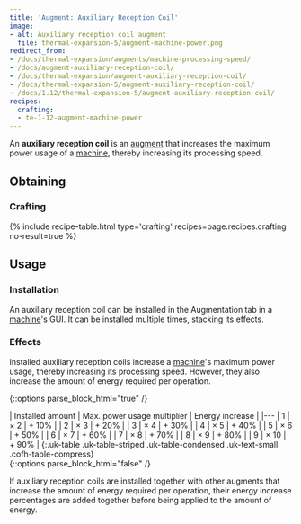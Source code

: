 ```yaml
---
title: 'Augment: Auxiliary Reception Coil'
image:
- alt: Auxiliary reception coil augment
  file: thermal-expansion-5/augment-machine-power.png
redirect_from:
- /docs/thermal-expansion/augments/machine-processing-speed/
- /docs/augment-auxiliary-reception-coil/
- /docs/thermal-expansion/augment-auxiliary-reception-coil/
- /docs/thermal-expansion-5/augment-auxiliary-reception-coil/
- /docs/1.12/thermal-expansion-5/augment-auxiliary-reception-coil/
recipes:
  crafting:
  - te-1-12-augment-machine-power
---
```


An **auxiliary reception coil** is an [augment](/docs/1.12/thermal-expansion/augments/) that increases
the maximum power usage of a [machine](/docs/1.12/thermal-expansion/machines/), thereby increasing its
processing speed.


Obtaining
---------

### Crafting
{% include recipe-table.html type='crafting' recipes=page.recipes.crafting no-result=true %}


Usage
-----

### Installation
An auxiliary reception coil can be installed in the Augmentation tab in a
[machine](/docs/1.12/thermal-expansion/machines/)'s GUI. It can be installed multiple times, stacking
its effects.

### Effects
Installed auxiliary reception coils increase a [machine](/docs/1.12/thermal-expansion/machines/)'s
maximum power usage, thereby increasing its processing speed. However, they also
increase the amount of energy required per operation.

{::options parse_block_html="true" /}
<div class="uk-overflow-container">
| Installed amount | Max. power usage multiplier | Energy increase |
|---
| 1 | × 2 | + 10% |
| 2 | × 3 | + 20% |
| 3 | × 4 | + 30% |
| 4 | × 5 | + 40% |
| 5 | × 6 | + 50% |
| 6 | × 7 | + 60% |
| 7 | × 8 | + 70% |
| 8 | × 9 | + 80% |
| 9 | × 10 | + 90% |
{:.uk-table .uk-table-striped .uk-table-condensed .uk-text-small .cofh-table-compress}
</div>
{::options parse_block_html="false" /}

If auxiliary reception coils are installed together with other augments that
increase the amount of energy required per operation, their energy increase
percentages are added together before being applied to the amount of energy.
